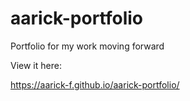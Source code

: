 # aarick-portfolio
Portfolio for my work moving forward

View it here:

https://aarick-f.github.io/aarick-portfolio/
